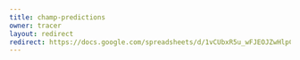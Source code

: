 ```yaml
---
title: champ-predictions
owner: tracer
layout: redirect
redirect: https://docs.google.com/spreadsheets/d/1vCUbxR5u_wFJEOJZwHlpCM4E03y_v6pAvr3emw6rjow/edit#gid=270292635
---
```

